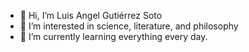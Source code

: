 - 👋 Hi, I’m Luis Angel Gutiérrez Soto 
- 👀 I’m interested in science, literature, and philosophy
- 🌱 I’m currently learning everything every day.

